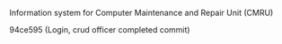 Information system for Computer Maintenance and Repair Unit (CMRU)

94ce595 (Login, crud officer completed commit)
